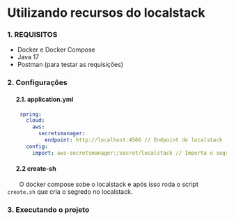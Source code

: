 # Utilizando recursos do localstack

### 1. REQUISITOS
  - Docker e Docker Compose
  - Java 17
  - Postman (para testar as requisições)

### 2. Configurações
#### &nbsp; &nbsp;&nbsp;&nbsp; 2.1. application.yml
```yaml
    spring:
      cloud:
        aws:
          secretsmanager:
            endpoint: http://localhost:4566 // Endpoint do localstack
      config:
        import: aws-secretsmanager:/secret/localstack // Importa o segredo do localstack
```
#### &nbsp; &nbsp;&nbsp;&nbsp; 2.2 create-sh
&nbsp; &nbsp;&nbsp;&nbsp;&nbsp; O docker compose sobe o localstack e após isso roda o script `create.sh` que cria o segredo no localstack.

### 3. Executando o projeto
